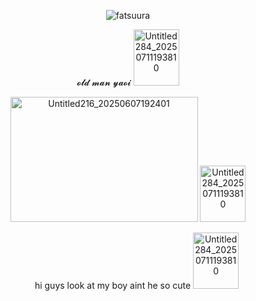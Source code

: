 <p align="center"> <img src="https://komarev.com/ghpvc/?username=fatsuura&label=🫧&color=9AD9BD&style=flat" alt="fatsuura" /> </p>
     
<p align="center">                𝓸𝓵𝓭 𝓶𝓪𝓷 𝔂𝓪𝓸𝓲

<img width="73" height="90" alt="Untitled284_20250711193810" src="https://github.com/user-attachments/assets/25ac36d1-3348-4bd1-9ab2-2a020524c710" />



                                    
<p align="center"> <img width="300" height="200" alt="Untitled216_20250607192401" src="https://github.com/user-attachments/assets/497be077-1409-44f0-ba94-1224b471637a" />
  
<img width="73" height="90" alt="Untitled284_20250711193810" src="https://github.com/user-attachments/assets/25ac36d1-3348-4bd1-9ab2-2a020524c710" />

<p align="center"> 　　hi guys look at my boy aint he so cute

  <img width="73" height="90" alt="Untitled284_20250711193810" src="https://github.com/user-attachments/assets/25ac36d1-3348-4bd1-9ab2-2a020524c710" />
